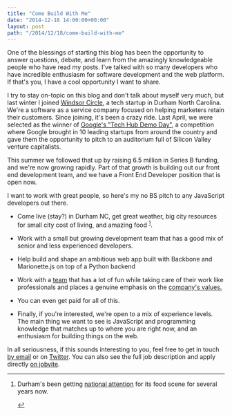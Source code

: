 ```yaml
---
title: "Come Build With Me"
date: "2014-12-18 14:00:00+00:00"
layout: post
path: "/2014/12/18/come-build-with-me"
---
```


One of the blessings of starting this blog has been the opportunity to answer questions, debate, and learn from the amazingly knowledgeable people who have read my posts.  I've talked with so many developers who have incredible enthusiasm for software development and the web platform.  If that's you, I have a cool opportunity I want to share.

I try to stay on-topic on this blog and don't talk about myself very much, but last winter I joined [Windsor Circle](http://www.windsorcircle.com), a tech startup in Durham North Carolina. We're a software as a service company focused on helping marketers retain their customers.  Since joining, it's been a crazy ride.  Last April, we were selected as the winner of [Google's "Tech Hub Demo Day"](https://www.googleforentrepreneurs.com/startup-communities/the-tech-hub-network-demo-day/), a competition where Google brought in 10 leading startups from around the country and gave them the opportunity to pitch to an auditorium full of Silicon Valley venture capitalists. 

This summer we followed that up by raising 6.5 million in Series B funding, and we're now growing rapidly.  Part of that growth is building out our front end development team, and we have a Front End Developer position that is open now. 

I want to work with great people, so here's my no BS pitch to any JavaScript developers out there.

- Come live (stay?) in Durham NC, get great weather, big city resources for small city cost of living, and amazing food <sup id="fnref:1">[1](#fn:1)</sup>.

- Work with a small but growing development team that has a good mix of senior and less experienced developers.  

- Help build and shape an ambitious web app built with Backbone and Marionette.js on top of a Python backend

- Work with a [team](http://www.windsorcircle.com/team) that has a lot of fun while taking care of their work like professionals and places a genuine emphasis on the [company's values.](http://www.windsorcircle.com/about-us/our-values)

- You can even get paid for all of this.

- Finally, if you're interested, we're open to a mix of experience levels.  The main thing we want to see is JavaScript and programming knowledge that matches up to where you are right now, and an enthusiasm for building things on the web.

In all seriousness, if this sounds interesting to you, feel free to get in touch [by email](mailto:ben.mccormick@windsorcircle.com) or on [Twitter](http://www.twitter.com/ben336).  You can also see the full job description and apply directly [on jobvite](https://hire.jobvite.com/Jobvite/Job.aspx?b=nMUoipwg&j=oZqQZfwY).

---

<div class="footnotes">
<ol>
    <li class="footnote" id="fn:1">
        <p>
        Durham's been getting <a href="http://www.newsobserver.com/2014/08/14/4071138_durham-gets-more-love-from-bon.html?rh=1">national attention</a> for its food scene for several years now.
        </p>
        <a href="#fnref:1" title="return to article"> ↩</a></p>
    </li>
</ol>
</div>


